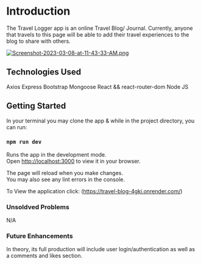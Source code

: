 # Introduction

The Travel Logger app is an online Travel Blog/ Journal. Currently, anyone that travels to this page will be able to add their travel experiences to the blog to share with others. 

[![Screenshot-2023-03-08-at-11-43-33-AM.png](https://i.postimg.cc/KcRQdJnf/Screenshot-2023-03-08-at-11-43-33-AM.png)](https://postimg.cc/yWCFRhp3)

## Technologies Used

Axios
Express
Bootstrap
Mongoose
React && react-router-dom
Node JS


## Getting Started

In your terminal you may clone the app &
while in the project directory, you can run:

### `npm run dev`

Runs the app in the development mode.\
Open [http://localhost:3000](http://localhost:3000) to view it in your browser.

The page will reload when you make changes.\
You may also see any lint errors in the console.

To View the application click:
(https://travel-blog-4gki.onrender.com/)

### Unsoldved Problems
N/A


### Future Enhancements
In theory, its full production will include user login/authentication as well as a comments and likes section. 



